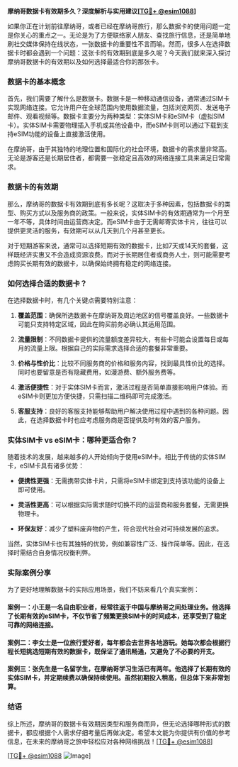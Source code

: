**摩纳哥数据卡有效期多久？深度解析与实用建议[[TG💪+ @esim1088](https://t.me/s/esim1088)]**

如果你正在计划前往摩纳哥，或者已经在摩纳哥旅行，那么数据卡的使用问题一定是你关心的重点之一。无论是为了方便联络家人朋友、查找旅行信息，还是简单地刷社交媒体保持在线状态，一张数据卡的重要性不言而喻。然而，很多人在选择数据卡时都会遇到一个问题：这张卡的有效期到底是多久呢？今天我们就来深入探讨摩纳哥数据卡的有效期以及如何选择最适合你的那张卡。

### 数据卡的基本概念

首先，我们需要了解什么是数据卡。数据卡是一种移动通信设备，通常通过SIM卡实现网络连接。它允许用户在全球范围内使用数据流量，包括浏览网页、发送电子邮件、观看视频等。数据卡主要分为两种类型：实体SIM卡和eSIM卡（虚拟SIM卡）。实体SIM卡需要物理插入手机或其他设备中，而eSIM卡则可以通过下载到支持eSIM功能的设备上直接激活使用。

在摩纳哥，由于其独特的地理位置和国际化的社会环境，数据卡的需求量非常高。无论是游客还是长期居住者，都需要一张稳定且高效的网络连接工具来满足日常需求。

### 数据卡的有效期

那么，摩纳哥的数据卡有效期到底有多长呢？这取决于多种因素，包括数据卡的类型、购买方式以及服务商的政策。一般来说，实体SIM卡的有效期通常为一个月至一年不等，具体时间由运营商决定。而eSIM卡由于无需邮寄实体卡片，往往可以提供更灵活的服务，有效期可以从几天到几个月甚至更长。

对于短期游客来说，通常可以选择短期有效的数据卡，比如7天或14天的套餐，这样既经济实惠又不会造成资源浪费。而对于长期居住者或商务人士，则可能需要考虑购买长期有效的数据卡，以确保始终拥有稳定的网络连接。

### 如何选择合适的数据卡？

在选择数据卡时，有几个关键点需要特别注意：

1. **覆盖范围**：确保所选数据卡在摩纳哥及周边地区的信号覆盖良好。一些数据卡可能只支持特定区域，因此在购买前务必确认其适用范围。
   
2. **流量限制**：不同数据卡提供的流量额度差异较大，有些卡可能会设置每日或每月的流量上限。根据自己的实际需求选择合适的套餐非常重要。

3. **价格与性价比**：比较不同服务商的价格和服务内容，找到最具性价比的选择。同时也要留意是否有隐藏费用，如漫游费、额外服务费等。

4. **激活便捷性**：对于实体SIM卡而言，激活过程是否简单直接影响用户体验。而eSIM卡则更加方便快捷，只需扫描二维码即可完成激活。

5. **客服支持**：良好的客服支持能够帮助用户解决使用过程中遇到的各种问题。因此，在选择数据卡时也应考虑服务商是否提供及时有效的客户服务。

### 实体SIM卡 vs eSIM卡：哪种更适合你？

随着技术的发展，越来越多的人开始倾向于使用eSIM卡。相比于传统的实体SIM卡，eSIM卡具有诸多优势：

- **便携性更强**：无需携带实体卡片，只需将eSIM卡绑定到支持该功能的设备上即可使用。
  
- **灵活性更高**：可以根据实际需求随时切换不同的运营商和服务套餐，无需更换物理卡。

- **环保友好**：减少了塑料废弃物的产生，符合现代社会对可持续发展的追求。

当然，实体SIM卡也有其独特的优势，例如兼容性广泛、操作简单等。因此，在选择时需结合自身情况权衡利弊。

### 实际案例分享

为了更好地理解数据卡的实际应用场景，我们不妨来看几个真实案例：

#### 案例一：小王是一名自由职业者，经常往返于中国与摩纳哥之间处理业务。他选择了长期有效的eSIM卡，不仅节省了频繁更换SIM卡的时间成本，还享受到了稳定可靠的网络连接。

#### 案例二：李女士是一位旅行爱好者，每年都会去世界各地游玩。她每次都会根据行程长短挑选短期有效的数据卡，既保证了通讯畅通，又避免了不必要的开支。

#### 案例三：张先生是一名留学生，在摩纳哥学习生活已有两年。他选择了长期有效的实体SIM卡，并定期续费以确保持续使用。虽然初期投入稍高，但总体下来非常划算。

### 结语

综上所述，摩纳哥的数据卡有效期因类型和服务商而异，但无论选择哪种形式的数据卡，都应根据个人需求仔细考量后再做决定。希望本文能为你提供有价值的参考信息，在未来的摩纳哥之旅中轻松应对各种网络挑战！[[TG💪+ @esim1088](https://t.me/s/esim1088)]

[[TG💪+ @esim1088](https://t.me/s/esim1088) ![Image](https://i.postimg.cc/4NQfJmqS/Snipaste-2025-05-13-00-14-12.png)]